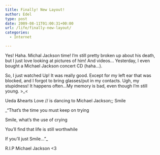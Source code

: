```yaml
---
title: Finally! New Layout!
author: Edel
type: post
date: 2009-08-11T01:00:31+00:00
url: /life/finally-new-layout/
categories:
  - Internet

---
```

Yes! Haha. Michal Jackson time! I&#8217;m still pretty broken up about his death, but I just love looking at pictures of him! And videos&#8230; Yesterday, I even bought a Michael Jackson concert CD (haha&#8230;).

So, I just watched Up! It was really good. Except for my left ear that was blocked, and I forgot to bring glasses/put in my contacts. Ugh, my stupidness! It happens often&#8230;My memory is bad, even though I&#8217;m still young. >_<

Ueda &hearts Love // is dancing to Michael Jackson;; Smile

_&#8220;That&#8217;s the time you must keep on trying
  
Smile, what&#8217;s the use of crying
  
You&#8217;ll find that life is still worthwhile
  
If you&#8217;ll just Smile&#8230;&#8221;_

R.I.P Michael Jackson <3

<ol class="footnote">
</ol>